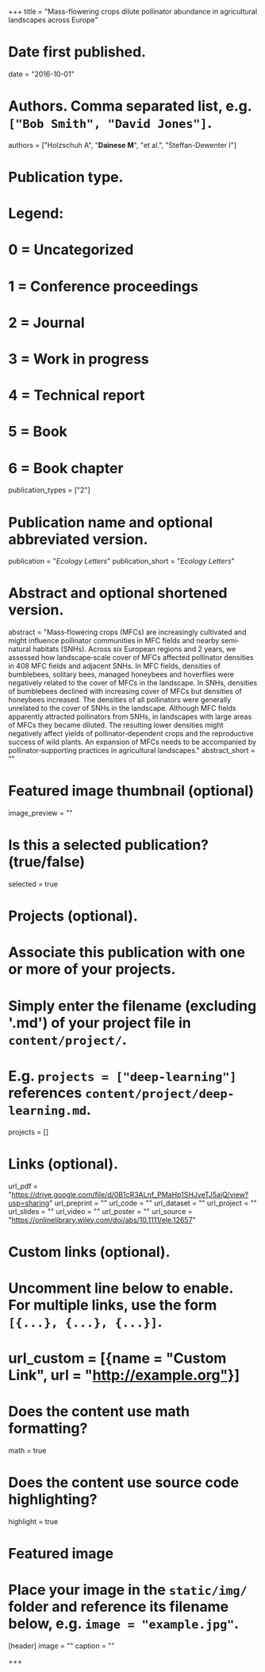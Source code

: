 +++
title = "Mass-flowering crops dilute pollinator abundance in agricultural landscapes across Europe"

# Date first published.
date = "2016-10-01"

# Authors. Comma separated list, e.g. `["Bob Smith", "David Jones"]`.
authors = ["Holzschuh A", "**Dainese M**", "et al.", "Steffan-Dewenter I"]

# Publication type.
# Legend:
# 0 = Uncategorized
# 1 = Conference proceedings
# 2 = Journal
# 3 = Work in progress
# 4 = Technical report
# 5 = Book
# 6 = Book chapter
publication_types = ["2"]

# Publication name and optional abbreviated version.
publication = "*Ecology Letters*"
publication_short = "*Ecology Letters*"

# Abstract and optional shortened version.
abstract = "Mass‐flowering crops (MFCs) are increasingly cultivated and might influence pollinator communities in MFC fields and nearby semi‐natural habitats (SNHs). Across six European regions and 2 years, we assessed how landscape‐scale cover of MFCs affected pollinator densities in 408 MFC fields and adjacent SNHs. In MFC fields, densities of bumblebees, solitary bees, managed honeybees and hoverflies were negatively related to the cover of MFCs in the landscape. In SNHs, densities of bumblebees declined with increasing cover of MFCs but densities of honeybees increased. The densities of all pollinators were generally unrelated to the cover of SNHs in the landscape. Although MFC fields apparently attracted pollinators from SNHs, in landscapes with large areas of MFCs they became diluted. The resulting lower densities might negatively affect yields of pollinator‐dependent crops and the reproductive success of wild plants. An expansion of MFCs needs to be accompanied by pollinator‐supporting practices in agricultural landscapes."
abstract_short = ""

# Featured image thumbnail (optional)
image_preview = ""

# Is this a selected publication? (true/false)
selected = true

# Projects (optional).
#   Associate this publication with one or more of your projects.
#   Simply enter the filename (excluding '.md') of your project file in `content/project/`.
#   E.g. `projects = ["deep-learning"]` references `content/project/deep-learning.md`.
projects = []

# Links (optional).
url_pdf = "https://drive.google.com/file/d/0B1cR3ALnf_PMaHp1SHJveTJ5ajQ/view?usp=sharing"
url_preprint = ""
url_code = ""
url_dataset = ""
url_project = ""
url_slides = ""
url_video = ""
url_poster = ""
url_source = "https://onlinelibrary.wiley.com/doi/abs/10.1111/ele.12657"

# Custom links (optional).
#   Uncomment line below to enable. For multiple links, use the form `[{...}, {...}, {...}]`.
# url_custom = [{name = "Custom Link", url = "http://example.org"}]

# Does the content use math formatting?
math = true

# Does the content use source code highlighting?
highlight = true

# Featured image
# Place your image in the `static/img/` folder and reference its filename below, e.g. `image = "example.jpg"`.
[header]
image = ""
caption = ""

+++
